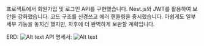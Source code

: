 프로젝트에서 회원가입 및 로그인 API를 구현했습니다. Nest.js와 JWT를 활용하여 보안을 강화했습니다. 코드 구조를 신경쓰고 에러 핸들링을 중시했습니다. 아쉽게도 일부 세부 기능을 놓치긴 했지만, 차후에 더 완벽하게 보완할 계획입니다.

ERD: ![Alt text](image.png)
API 명세서: ![Alt text](image-1.png)